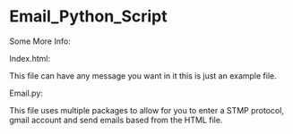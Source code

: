 # Email_Python_Script

Some More Info:


Index.html:

This file can have any message you want in it this is just an example file.

Email.py:

This file uses multiple packages to allow for you to enter a STMP protocol, gmail account and send emails based from the HTML file.
